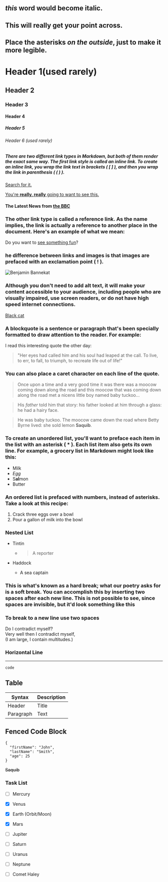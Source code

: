 ##  _this_ word would become italic.
##  This will **really** get your point across.

## Place the asterisks **_on the outside_**, just to make it more legible.

# Header 1(used rarely)
## Header 2
### Header 3
#### Header 4
##### Header 5 
###### Header 6 (used rarely)

##### There are two different link types in Markdown, but both of them render the exact same way. The first link style is called an inline link. To create an inline link, you wrap the link text in brackets ( [ ] ), and then you wrap the link in parenthesis ( ( ) ).

[Search for it.](www.google.com)

[You're **really, really** going to want to see this.](www.dailykkitten.com)

#### The Latest News from [the BBC](www.bbc.com/news)

### The other link type is called a reference link. As the name implies, the link is actually a reference to another place in the document. Here's an example of what we mean:
Do you want to [see something fun][a fun place]?

[a fun place]: www.google.com

### he difference between links and images is that images are prefaced with an exclamation point ( ! ).

![Benjamin Bannekat](https://octodex.github.com/images/bannekat.png)

### Although you don't need to add alt text, it will make your content accessible to your audience, including people who are visually impaired, use screen readers, or do not have high speed internet connections.

[Black cat][Black]

[Black]: https://upload.wikimedia.org/wikipedia/commons/a/a3/81_INF_DIV_SSI.jpg

###  A blockquote is a sentence or paragraph that's been specially formatted to draw attention to the reader. For example:

I read this interesting quote the other day:

>"Her eyes had called him and his soul had leaped at the call. To live, to err, to fall, to triumph, to recreate life out of life!"

### You can also place a caret character on each line of the quote.


>Once upon a time and a very good time it was there was a moocow coming down along the road and this moocow that was coming down along the road met a nicens little boy named baby tuckoo...

>His _father_ told him that story: his father looked at him through a glass: he had a hairy face.

>He was baby tuckoo. The moocow came down the road where Betty Byrne lived: she sold lemon **Saquib**.

### To create an unordered list, you'll want to preface each item in the list with an asterisk ( * ). Each list item also gets its own line. For example, a grocery list in Markdown might look like this:

* Milk
* _Egg_
* S**al**mon
* Butter

### An ordered list is prefaced with numbers, instead of asterisks. Take a look at this recipe:

1. Crack three eggs over a bowl
2. Pour a gallon of milk into the bowl

### Nested List

* Tintin
  * >A reporter

* Haddock
  * A sea captain

### This is what's known as a hard break; what our poetry asks for is a soft break. You can accomplish this by inserting two spaces after each new line. This is not possible to see, since spaces are invisible, but it'd look something like this 
### To break to a new line use two spaces 

Do I contradict myself?  
Very well then I contradict myself,  
(I am large, I contain multitudes.)  

### Horizontal Line 
---
`code`

## Table

| Syntax | Description |
| ----------- | ----------- |
| Header | Title |
| Paragraph | Text |

## Fenced Code Block 

```
{
  "firstName": "John",
  "lastName": "Smith",
  "age": 25
}
```

~~Saquib~~

### Task List 

- [ ] Mercury
- [x] Venus
- [x] Earth (Orbit/Moon)
- [x] Mars
- [ ] Jupiter
- [ ] Saturn
- [ ] Uranus
- [ ] Neptune
- [ ] Comet Haley

